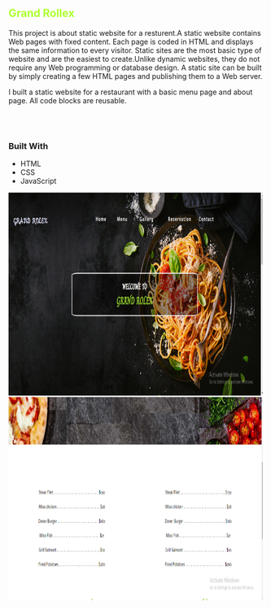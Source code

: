 <h2 style="color:greenyellow">Grand Rollex</h2>
<p>This project is about static website for a resturent.A static website contains Web pages with fixed content. Each page is coded in HTML and displays the same information to every visitor. Static sites are the most basic type of website and are the easiest to create.Unlike dynamic websites, they do not require any Web programming or database design. A static site can be built by simply creating a few HTML pages and publishing them to a Web server.</p>
<p>I  built a static website for a restaurant with a basic menu page and about page. All code blocks are reusable.</p>
<br>
<br>
<h3>Built With
</h3>
<ul><li>HTML</li><li>CSS</li><li>JavaScript</li></ul>
<img src="images/Screenshot (5).png" width="500", height="400" >
<img src="images/Screenshot (7).png" width="500", height="400" >
